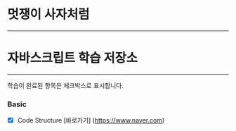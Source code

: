 # 멋쟁이 사자처럼

---

# 자바스크립트 학습 저장소

---

학습이 완료된 항목은 체크박스로 표시합니다.

### Basic

- [x] Code Structure [바로가기] (https://www.naver.com)
